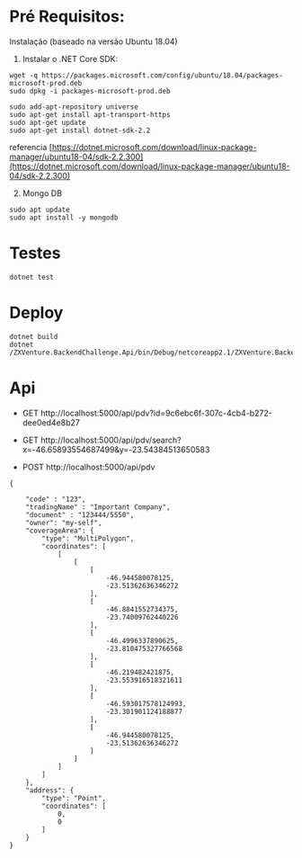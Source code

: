 # Pré Requisitos:

Instalação (baseado na versão Ubuntu 18.04)

1. Instalar o .NET Core SDK:

```
wget -q https://packages.microsoft.com/config/ubuntu/18.04/packages-microsoft-prod.deb
sudo dpkg -i packages-microsoft-prod.deb

sudo add-apt-repository universe
sudo apt-get install apt-transport-https
sudo apt-get update
sudo apt-get install dotnet-sdk-2.2
```

referencia [https://dotnet.microsoft.com/download/linux-package-manager/ubuntu18-04/sdk-2.2.300](https://dotnet.microsoft.com/download/linux-package-manager/ubuntu18-04/sdk-2.2.300)

2. Mongo DB

```
sudo apt update
sudo apt install -y mongodb
```

# Testes

```
dotnet test
```

# Deploy

```
dotnet build
dotnet /ZXVenture.BackendChallenge.Api/bin/Debug/netcoreapp2.1/ZXVenture.BackendChallenge.Api.dll
```



# Api

* GET http://localhost:5000/api/pdv?id=9c6ebc6f-307c-4cb4-b272-dee0ed4e8b27

* GET http://localhost:5000/api/pdv/search?x=-46.65893554687499&y=-23.54384513650583

* POST http://localhost:5000/api/pdv

```
{
	
	"code" : "123",
	"tradingName" : "Important Company",
	"document" : "123444/5550",
	"owner": "my-self",
	"coverageArea": {
        "type": "MultiPolygon",
        "coordinates": [
            [
                [
                    [
                        -46.944580078125,
                        -23.51362636346272
                    ],
                    [
                        -46.8841552734375,
                        -23.74009762440226
                    ],
                    [
                        -46.4996337890625,
                        -23.810475327766568
                    ],
                    [
                        -46.219482421875,
                        -23.553916518321611
                    ],
                    [
                        -46.593017578124993,
                        -23.301901124188877
                    ],
                    [
                        -46.944580078125,
                        -23.51362636346272
                    ]
                ]
            ]
        ]
    },
    "address": {
        "type": "Point",
        "coordinates": [
            0,
            0
        ]
    }
}
```

